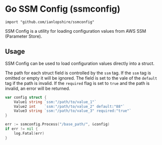 # Go SSM Config (ssmconfig)

`import "github.com/ianlopshire/ssmconfig"`

SSM Config is a utility for loading configuration values from AWS SSM (Parameter Store).

## Usage

SSM Config can be used to load configuration values directly into a struct. 

The path for each struct field is controlled by the `ssm` tag. If the `ssm` tag is omitted or empty it will be ignored. The field is set to the vale of the `default` tag if the path is invalid. If the `required` flag is set to `true` and the path is invalid, an error will be returned. 

```go
var config struct {
	Value1 string `ssm:"/path/to/value_1"`
	Value2 int    `ssm:"/path/to/value_2" default:"88"`
	Value3 string `ssm:"/path/to/value_3" required:"true"`
}

err := ssmconfig.Process("/base_path/", &config)
if err != nil {
	log.Fatal(err)
}
```
